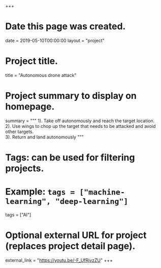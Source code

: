 +++
# Date this page was created.
date = 2019-05-10T00:00:00
layout = "project"

# Project title.
title = "Autonomous drone attack"

# Project summary to display on homepage.
summary = """
 1).  Take off autonomously and reach the target location.<br>
 2).  Use wings to chop up the target that needs to be attacked and avoid other targets.<br>
 3).  Return and land autonomously
 """

# Tags: can be used for filtering projects.
# Example: `tags = ["machine-learning", "deep-learning"]`
tags = ["AI"]

# Optional external URL for project (replaces project detail page).
external_link = "https://youtu.be/-F_UfRjvzZU"
+++
